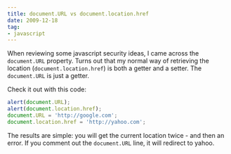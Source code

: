 ```yaml
---
title: document.URL vs document.location.href
date: 2009-12-18
tag:
- javascript
---
```

When reviewing some javascript security ideas, I came across the `document.URL` property.  Turns out that my normal way of retrieving the location (`document.location.href`) is both a getter and a setter.  The `document.URL` is just a getter.

<!--more-->

Check it out with this code:

```javascript
alert(document.URL);
alert(document.location.href);
document.URL = 'http://google.com';
document.location.href = 'http://yahoo.com';
```

The results are simple: you will get the current location twice - and then an error.  If you comment out the `document.URL` line, it will redirect to yahoo.
